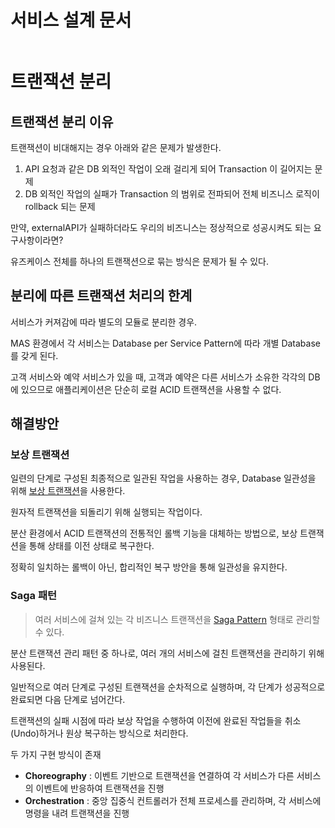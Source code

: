 <h1 id="서비스-설계-문서">서비스 설계 문서</h1>
<p><img alt="" src="https://velog.velcdn.com/images/sjhgd107/post/6882b64f-2723-482b-b0ba-acb73986dcb3/image.png" /></p>
<h1 id="트랜잭션-분리">트랜잭션 분리</h1>
<h2 id="트랜잭션-분리-이유">트랜잭션 분리 이유</h2>
<p>트랜잭션이 비대해지는 경우 아래와 같은 문제가 발생한다.</p>
<ol>
<li>API 요청과 같은 DB 외적인 작업이 오래 걸리게 되어 Transaction 이 길어지는 문제</li>
<li>DB 외적인 작업의 실패가 Transaction 의 범위로 전파되어 전체 비즈니스 로직이 rollback 되는 문제</li>
</ol>
<p>만약, externalAPI가 실패하더라도 우리의 비즈니스는 정상적으로 성공시켜도 되는 요구사항이라면?</p>
<p>유즈케이스 전체를 하나의 트랜잭션으로 묶는 방식은 문제가 될 수 있다.</p>
<h2 id="분리에-따른-트랜잭션-처리의-한계">분리에 따른 트랜잭션 처리의 한계</h2>
<p>서비스가 커져감에 따라 별도의 모듈로 분리한 경우.</p>
<p>MAS 환경에서 각 서비스는 Database per Service Pattern에 따라 개별 Database를 갖게 된다.</p>
<p>고객 서비스와 예약 서비스가 있을 때, 고객과 예약은 다른 서비스가 소유한 각각의 DB에 있으므로 애플리케이션은 단순히 로컬 ACID 트랜잭션을 사용할 수 없다.</p>
<h2 id="해결방안">해결방안</h2>
<h3 id="보상-트랜잭션">보상 트랜잭션</h3>
<p>일련의 단계로 구성된 최종적으로 일관된 작업을 사용하는 경우, Database 일관성을 위해 <a href="https://learn.microsoft.com/ko-kr/azure/architecture/patterns/compensating-transaction">보상 트랜잭션</a>을 사용한다. </p>
<p>원자적 트랜잭션을 되돌리기 위해 실행되는 작업이다. </p>
<p>분산 환경에서 ACID 트랜잭션의 전통적인 롤백 기능을 대체하는 방법으로, 보상 트랜잭션을 통해 상태를 이전 상태로 복구한다.</p>
<p>정확히 일치하는 롤백이 아닌, 합리적인 복구 방안을 통해 일관성을 유지한다.</p>
<h3 id="saga-패턴">Saga 패턴</h3>
<blockquote>
<p>여러 서비스에 걸쳐 있는 각 비즈니스 트랜잭션을 <a href="https://microservices.io/patterns/data/saga.html">Saga Pattern</a> 형태로 관리할 수 있다.</p>
</blockquote>
<p>분산 트랜잭션 관리 패턴 중 하나로, 여러 개의 서비스에 걸친 트랜잭션을 관리하기 위해 사용된다.</p>
<p>일반적으로 여러 단계로 구성된 트랜잭션을 순차적으로 실행하며, 각 단계가 성공적으로 완료되면 다음 단계로 넘어간다.</p>
<p>트랜잭션의 실패 시점에 따라 보상 작업을 수행하여 이전에 완료된 작업들을 취소(Undo)하거나 원상 복구하는 방식으로 처리한다.</p>
<p>두 가지 구현 방식이 존재</p>
<ul>
<li><strong>Choreography</strong> : 이벤트 기반으로 트랜잭션을 연결하여 각 서비스가 다른 서비스의 이벤트에 반응하여 트랜잭션을 진행</li>
<li><strong>Orchestration</strong> : 중앙 집중식 컨트롤러가 전체 프로세스를 관리하며, 각 서비스에 명령을 내려 트랜잭션을 진행</li>
</ul>